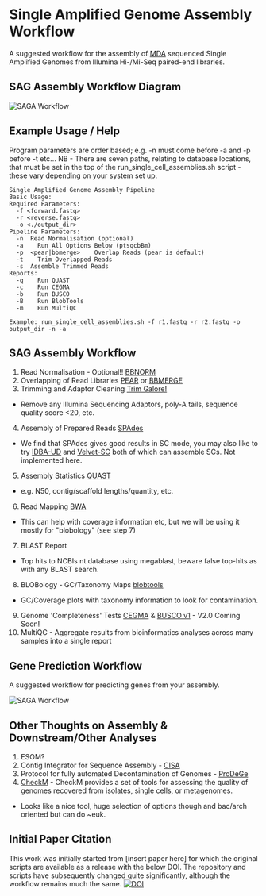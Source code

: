 # Single Amplified Genome Assembly Workflow

A suggested workflow for the assembly of [MDA](https://en.wikipedia.org/wiki/Multiple_displacement_amplification) sequenced Single Amplified Genomes from Illumina Hi-/Mi-Seq paired-end libraries.

## SAG Assembly Workflow Diagram
![SAGA Workflow](https://cdn.rawgit.com/guyleonard/single_cell_workflow/master/images/single_cell_workflow.svg)

## Example Usage / Help
Program parameters are order based; e.g. -n must come before -a and -p before -t etc...
NB - There are seven paths, relating to database locations, that must be set in the top of the run_single_cell_assemblies.sh script - these vary depending on your system set up.

    Single Amplified Genome Assembly Pipeline
    Basic Usage:
    Required Parameters:
      -f <forward.fastq>
      -r <reverse.fastq>
      -o <./output_dir>
    Pipeline Parameters:
      -n  Read Normalisation (optional)
      -a 	Run All Options Below (ptsqcbBm)
      -p  <pear|bbmerge>	Overlap Reads (pear is default)
      -t 	Trim Overlapped Reads
      -s  Assemble Trimmed Reads
    Reports:
      -q 	Run QUAST
      -c 	Run CEGMA
      -b 	Run BUSCO
      -B 	Run BlobTools
      -m 	Run MultiQC
    
    Example: run_single_cell_assemblies.sh -f r1.fastq -r r2.fastq -o output_dir -n -a

## SAG Assembly Workflow
1. Read Normalisation - Optional!! [BBNORM](http://jgi.doe.gov/data-and-tools/bbtools/bb-tools-user-guide/bbnorm-guide/)
2. Overlapping of Read Libraries [PEAR](http://sco.h-its.org/exelixis/web/software/pear/doc.html) or [BBMERGE](http://jgi.doe.gov/data-and-tools/bbtools/bb-tools-user-guide/bbmerge-guide/)
3. Trimming and Adaptor Cleaning [Trim Galore!](http://www.bioinformatics.babraham.ac.uk/projects/trim_galore/)
  * Remove any Illumina Sequencing Adaptors, poly-A tails, sequence quality score <20, etc.
4. Assembly of Prepared Reads [SPAdes](http://bioinf.spbau.ru/en/spades)
  * We find that SPAdes gives good results in SC mode, you may also like to try [IDBA-UD](http://i.cs.hku.hk/~alse/hkubrg/projects/idba_ud/index.html) and [Velvet-SC](http://bix.ucsd.edu/projects/singlecell/) both of which can assemble SCs. Not implemented here.
5. Assembly Statistics [QUAST](http://bioinf.spbau.ru/quast)
  * e.g. N50, contig/scaffold lengths/quantity, etc.
6. Read Mapping [BWA](https://github.com/lh3/bwa)
  * This can help with coverage information etc, but we will be using it mostly for "blobology" (see step 7)
7. BLAST Report
  * Top hits to NCBIs nt database using megablast, beware false top-hits as with any BLAST search.
8. BLOBology - GC/Taxonomy Maps [blobtools](https://github.com/DRL/blobtools)
  * GC/Coverage plots with taxonomy information to look for contamination.
9. Genome 'Completeness' Tests [CEGMA](http://korflab.ucdavis.edu/datasets/cegma/) & [BUSCO v1](http://busco.ezlab.org/v1/) - V2.0 Coming Soon!
10. MultiQC - Aggregate results from bioinformatics analyses across many samples into a single report

## Gene Prediction Workflow

A suggested workflow for predicting genes from your assembly.

![SAGA Workflow](https://github.com/guyleonard/single_cell_workflow/blob/master/images/gene_prediction.png)

## Other Thoughts on Assembly & Downstream/Other Analyses

1. ESOM?
2. Contig Integrator for Sequence Assembly - [CISA](http://sb.nhri.org.tw/CISA/en/CISA)
3. Protocol for fully automated Decontamination of Genomes - [ProDeGe](http://www.nature.com/ismej/journal/v10/n1/full/ismej2015100a.html)
4. [CheckM](https://ecogenomics.github.io/CheckM/) - CheckM provides a set of tools for assessing the quality of genomes recovered from isolates, single cells, or metagenomes.
  * Looks like a nice tool, huge selection of options though and bac/arch oriented but can do ~euk.
  
## Initial Paper Citation
This work was initially started from [insert paper here] for which the original scripts are available as a release with the below DOI. The repository and scripts have subsequently changed quite significantly, although the workflow remains much the same.
[![DOI](https://zenodo.org/badge/DOI/10.5281/zenodo.192677.svg)](https://doi.org/10.5281/zenodo.192677)
